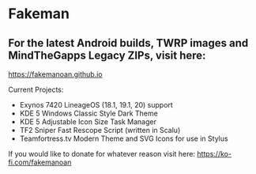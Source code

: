 # Fakeman
## For the latest Android builds, TWRP images and MindTheGapps Legacy ZIPs, visit here:
<https://fakemanoan.github.io>

Current Projects:
- Exynos 7420 LineageOS (18.1, 19.1, 20) support 
- KDE 5 Windows Classic Style Dark Theme
- KDE 5 Adjustable Icon Size Task Manager
- TF2 Sniper Fast Rescope Script (written in Scalu)
- Teamfortress.tv Modern Theme and SVG Icons for use in Stylus

If you would like to donate for whatever reason visit here: <https://ko-fi.com/fakemanoan>
